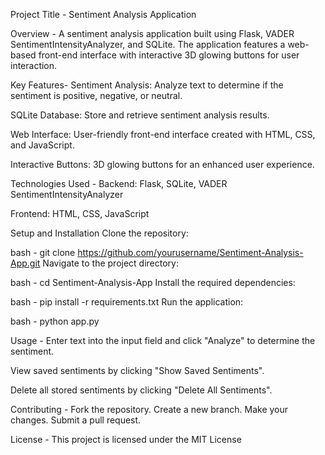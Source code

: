 Project Title - 
Sentiment Analysis Application

Overview - 
A sentiment analysis application built using Flask, VADER SentimentIntensityAnalyzer, and SQLite. The application features a web-based front-end interface with interactive 3D glowing buttons for user interaction.

Key Features- 
Sentiment Analysis: Analyze text to determine if the sentiment is positive, negative, or neutral.

SQLite Database: Store and retrieve sentiment analysis results.

Web Interface: User-friendly front-end interface created with HTML, CSS, and JavaScript.

Interactive Buttons: 3D glowing buttons for an enhanced user experience.

Technologies Used - 
Backend: Flask, SQLite, VADER SentimentIntensityAnalyzer

Frontend: HTML, CSS, JavaScript

Setup and Installation
Clone the repository:

bash -
git clone https://github.com/yourusername/Sentiment-Analysis-App.git
Navigate to the project directory:

bash -
cd Sentiment-Analysis-App
Install the required dependencies:

bash -
pip install -r requirements.txt
Run the application:

bash -
python app.py

Usage - 
Enter text into the input field and click "Analyze" to determine the sentiment.

View saved sentiments by clicking "Show Saved Sentiments".

Delete all stored sentiments by clicking "Delete All Sentiments".

Contributing - 
Fork the repository.
Create a new branch.
Make your changes.
Submit a pull request.

License - 
This project is licensed under the MIT License 
